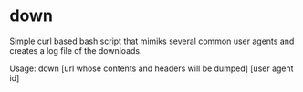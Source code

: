 # down
Simple curl based bash script that mimiks several common user agents and creates a log file of the downloads.

 Usage:  down [url whose contents and headers will be dumped] [user agent id]
